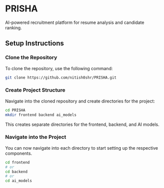 # PRISHA
AI-powered recruitment platform for resume analysis and candidate ranking.
## Setup Instructions

### Clone the Repository

To clone the repository, use the following command:

```bash
git clone https://github.com/nitish0shr/PRISHA.git
```

### Create Project Structure

Navigate into the cloned repository and create directories for the project:

```bash
cd PRISHA
mkdir frontend backend ai_models
```

This creates separate directories for the frontend, backend, and AI models.

### Navigate into the Project

You can now navigate into each directory to start setting up the respective components.

```bash
cd frontend
# or
cd backend
# or
cd ai_models
```
